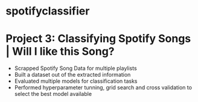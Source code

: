 # spotifyclassifier
# Project 3: Classifying Spotify Songs | Will I like this Song?
- Scrapped Spotify Song Data for multiple playlists
- Built a dataset out of the extracted information
- Evaluated multiple models for classification tasks
- Performed hyperparameter tunning, grid search and cross validation to select the best model available 

